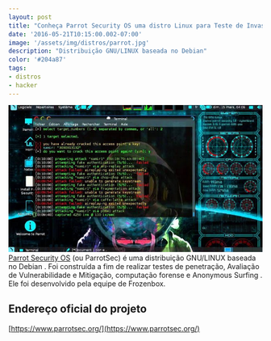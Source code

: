 ```yaml
---
layout: post
title: "Conheça Parrot Security OS uma distro Linux para Teste de Invasão"
date: '2016-05-21T10:15:00.002-07:00'
image: '/assets/img/distros/parrot.jpg'
description: "Distribuição GNU/LINUX baseada no Debian"
color: '#204a87'
tags:
- distros
- hacker
---
```


![Parrot](/assets/img/distros/parrot.jpg "blog linux")
[Parrot Security OS](https://www.parrotsec.org/) (ou ParrotSec) é uma distribuição GNU/LINUX baseada no Debian . Foi construída a fim de realizar testes de penetração, Avaliação de Vulnerabilidade e Mitigação, computação forense e Anonymous Surfing . Ele foi desenvolvido pela equipe de Frozenbox.

## Endereço oficial do projeto
[https://www.parrotsec.org/](https://www.parrotsec.org/)

<script async src="https://pagead2.googlesyndication.com/pagead/js/adsbygoogle.js"></script>

<!-- Informat -->
<ins class="adsbygoogle"
 style="display:block"
 data-ad-client="ca-pub-2838251107855362"
 data-ad-slot="2327980059"
 data-ad-format="auto"
 data-full-width-responsive="true"></ins>

<script>
(adsbygoogle = window.adsbygoogle || []).push({});
</script>

